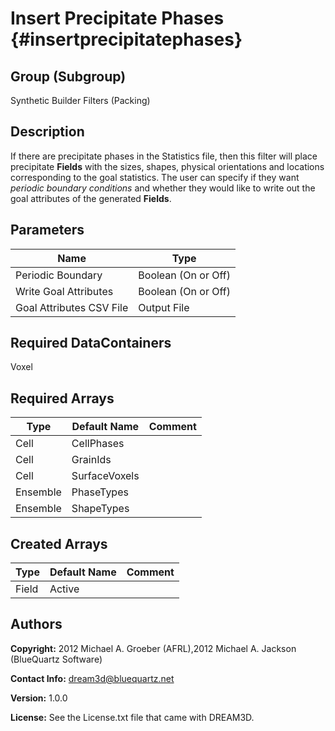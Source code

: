 Insert Precipitate Phases {#insertprecipitatephases}
======

## Group (Subgroup) ##
Synthetic Builder Filters (Packing)

## Description ##
If there are precipitate phases in the Statistics file, then this filter will place precipitate **Fields** with the sizes, shapes, physical orientations and locations corresponding to the goal statistics.  The user can specify if they want *periodic boundary conditions* and whether they would like to write out the goal attributes of the generated **Fields**. 

## Parameters ##
| Name | Type |
|------|------|
| Periodic Boundary | Boolean (On or Off) |
| Write Goal Attributes | Boolean (On or Off) |
| Goal Attributes CSV File | Output File |


## Required DataContainers ##
Voxel

## Required Arrays ##

| Type | Default Name | Comment |
|------|--------------|---------|
| Cell | CellPhases |  |
| Cell | GrainIds |  |
| Cell | SurfaceVoxels |  |
| Ensemble | PhaseTypes |  |
| Ensemble | ShapeTypes |  |

## Created Arrays ##

| Type | Default Name | Comment |
|------|--------------|---------|
| Field | Active |  |

## Authors ##

**Copyright:** 2012 Michael A. Groeber (AFRL),2012 Michael A. Jackson (BlueQuartz Software)

**Contact Info:** dream3d@bluequartz.net

**Version:** 1.0.0

**License:**  See the License.txt file that came with DREAM3D.



